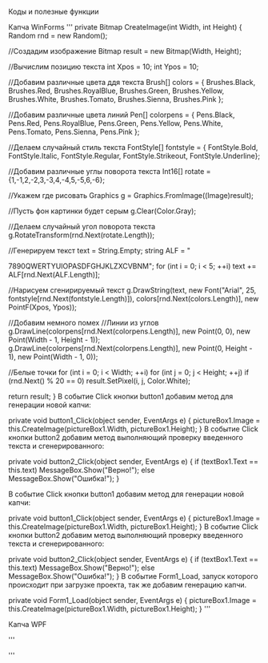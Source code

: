 Коды и полезные функции

Капча WinForms
'''
private Bitmap CreateImage(int Width, int Height)
{
Random rnd = new Random();

//Создадим изображение
Bitmap result = new Bitmap(Width, Height);

//Вычислим позицию текста
int Xpos = 10;
int Ypos = 10;

//Добавим различные цвета ддя текста
Brush[] colors = {
Brushes.Black,
Brushes.Red,
Brushes.RoyalBlue,
Brushes.Green,
Brushes.Yellow,
Brushes.White,
Brushes.Tomato,
Brushes.Sienna,
Brushes.Pink };

//Добавим различные цвета линий
Pen[] colorpens = {
Pens.Black,
Pens.Red,
Pens.RoyalBlue,
Pens.Green,
Pens.Yellow,
Pens.White,
Pens.Tomato,
Pens.Sienna,
Pens.Pink };

//Делаем случайный стиль текста
FontStyle[] fontstyle = {
FontStyle.Bold,
FontStyle.Italic,
FontStyle.Regular,
FontStyle.Strikeout,
FontStyle.Underline};

//Добавим различные углы поворота текста
Int16[] rotate = {1,-1,2,-2,3,-3,4,-4,5,-5,6,-6};

//Укажем где рисовать
Graphics g = Graphics.FromImage((Image)result);

//Пусть фон картинки будет серым
g.Clear(Color.Gray);

//Делаем случайный угол поворота текста
g.RotateTransform(rnd.Next(rotate.Length));

//Генерируем текст
text = String.Empty;
string ALF = "


7890QWERTYUIOPASDFGHJKLZXCVBNM";
for (int i = 0; i < 5; ++i)
text += ALF[rnd.Next(ALF.Length)];

//Нарисуем сгенирируемый текст
g.DrawString(text,
new Font("Arial", 25, fontstyle[rnd.Next(fontstyle.Length)]),
colors[rnd.Next(colors.Length)],
new PointF(Xpos, Ypos));

//Добавим немного помех
//Линии из углов
g.DrawLine(colorpens[rnd.Next(colorpens.Length)],
new Point(0, 0),
new Point(Width - 1, Height - 1));
g.DrawLine(colorpens[rnd.Next(colorpens.Length)],
new Point(0, Height - 1),
new Point(Width - 1, 0));

//Белые точки
for (int i = 0; i < Width; ++i)
for (int j = 0; j < Height; ++j)
if (rnd.Next() % 20 == 0)
result.SetPixel(i, j, Color.White);

return result;
}
В событие Click кнопки button1 добавим метод для генерации новой капчи:

private void button1_Click(object sender, EventArgs e)
{
pictureBox1.Image = this.CreateImage(pictureBox1.Width, pictureBox1.Height);
}
В событие Click кнопки button2 добавим метод выполняющий проверку введенного текста и сгенерированного:

private void button2_Click(object sender, EventArgs e)
{
if (textBox1.Text == this.text)
MessageBox.Show("Верно!");
else
MessageBox.Show("Ошибка!");
}

В событие Click кнопки button1 добавим метод для генерации новой капчи:

private void button1_Click(object sender, EventArgs e)
{
pictureBox1.Image = this.CreateImage(pictureBox1.Width, pictureBox1.Height);
}
В событие Click кнопки button2 добавим метод выполняющий проверку введенного текста и сгенерированного:

private void button2_Click(object sender, EventArgs e)
{
if (textBox1.Text == this.text)
MessageBox.Show("Верно!");
else
MessageBox.Show("Ошибка!");
}
В событие Form1_Load, запуск которого происходит при загрузке проекта, так же добавим генерацию капчи.

private void Form1_Load(object sender, EventArgs e)
{
pictureBox1.Image = this.CreateImage(pictureBox1.Width, pictureBox1.Height);
}
'''


Капча WPF

'''

'''

